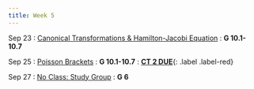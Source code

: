 ```yaml
---
title: Week 5
---
```


Sep 23
: [Canonical Transformations & Hamilton-Jacobi Equation](#)
  : **G 10.1-10.7**

Sep 25
: [Poisson Brackets](#)
  : **G 10.1-10.7**
: [**CT 2 DUE**](){: .label .label-red}[](#)
  

Sep 27
: [No Class: Study Group](#)
  : **G 6**